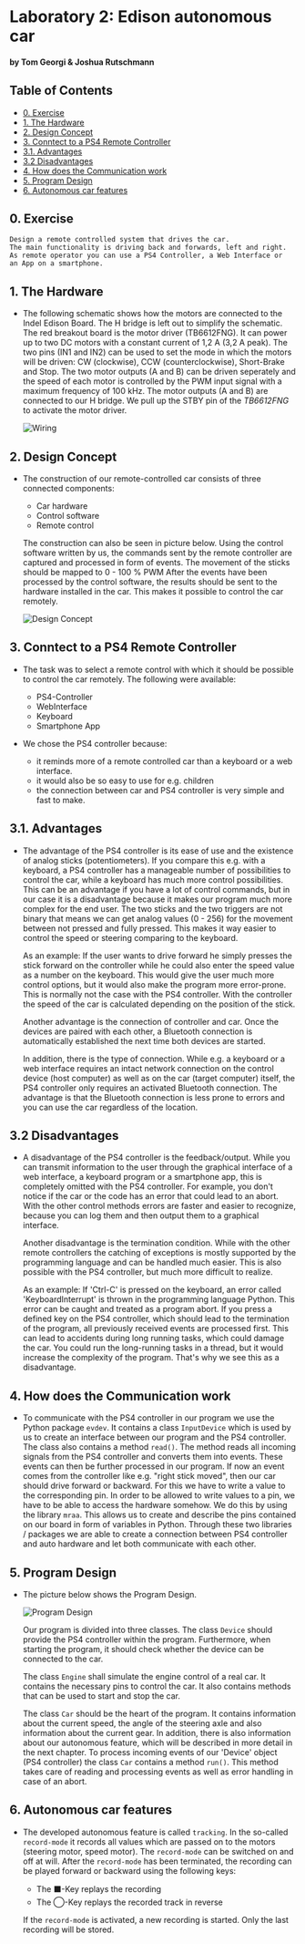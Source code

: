 # Laboratory 2: Edison autonomous car
#### by Tom Georgi & Joshua Rutschmann

## Table of Contents

  - [0. Exercise](#0-exercise)
  - [1. The Hardware](#1-the-hardware)
  - [2. Design Concept](#2-design-concept)
  - [3. Conntect to a PS4 Remote Controller](#3-conntect-to-a-ps4-remote-controller)
  - [3.1. Advantages](#31-advantages)
  - [3.2 Disadvantages](#32-disadvantages)
  - [4. How does the Communication work](#4-how-does-the-communication-work)
  - [5. Program Design](#5-program-design)
  - [6. Autonomous car features](#6-autonomous-car-features)


## 0. Exercise

    Design a remote controlled system that drives the car. 
    The main functionality is driving back and forwards, left and right.
    As remote operator you can use a PS4 Controller, a Web Interface or 
    an App on a smartphone.


## 1. The Hardware

-
    The following schematic shows how the motors are connected to the Indel Edison Board. The H bridge is left out to simplify the schematic. The red breakout board is the motor driver (TB6612FNG). It can power up to two DC motors with a constant current of 1,2 A (3,2 A peak). The two pins (IN1 and IN2) can be used to set the mode in which the motors will be driven: CW (clockwise), CCW (counterclockwise), Short-Brake and Stop. The two motor outputs (A and B) can be driven seperately and the speed of each motor is controlled by the PWM input signal with a maximum frequency of 100 kHz. The motor outputs (A and B) are connected to our H bridge. We pull up the STBY pin of the *TB6612FNG* to activate the motor driver.
    
    ![Wiring](schematic.png)

## 2. Design Concept

-
    The construction of our remote-controlled car consists of three connected components:
    - Car hardware
    - Control software
    - Remote control
    
    The construction can also be seen in picture below. Using the control software written by us, the commands sent by the remote controller are captured and processed in form of events. The movement of the sticks should be mapped to 0 - 100 % PWM 
    After the events have been processed by the control software, the results should be sent to the hardware installed in the car.
    This makes it possible to control the car remotely.

    ![Design Concept](Design_Concept.png)

## 3. Conntect to a PS4 Remote Controller

-
    The task was to select a remote control with which it should be possible to control the car remotely. The following were available:
    - PS4-Controller
    - WebInterface
    - Keyboard
    - Smartphone App
  
- 
    We chose the PS4 controller because:
    - it reminds more of a remote controlled car than a keyboard or a web interface.
    - it would also be so easy to use for e.g. children
    - the connection between car and PS4 controller is very simple and fast to make.

## 3.1. Advantages

-
    The advantage of the PS4 controller is its ease of use and the existence of analog sticks (potentiometers).
    If you compare this e.g. with a keyboard, a PS4 controller has a manageable number of possibilities to control the car, while a keyboard has much more control possibilities. This can be an advantage if you have a lot of control commands, but in our case it is a disadvantage because it makes our program much more complex for the end user. 
    The two sticks and the two triggers are not binary that means we can get analog values (0 - 256) for the movement between not pressed and fully pressed. This makes it way easier to control the speed or steering comparing to the keyboard.
    
    As an example: If the user wants to drive forward he simply presses the stick forward on the controller while he could also enter the speed value as a number on the keyboard. This would give the user much more control options, but it would also make the program more error-prone. This is normally not the case with the PS4 controller. With the controller the speed of the car is calculated depending on the position of the stick. 
    
    Another advantage is the connection of controller and car. Once the devices are paired with each other, a Bluetooth connection is automatically established the next time both devices are started.

    In addition, there is the type of connection. While e.g. a keyboard or a web interface requires an intact network connection on the control device (host computer) as well as on the car (target computer) itself, the PS4 controller only requires an activated Bluetooth connection. The advantage is that the Bluetooth connection is less prone to errors and you can use the car regardless of the location.

## 3.2 Disadvantages

-
    A disadvantage of the PS4 controller is the feedback/output. While you can transmit information to the user through the graphical interface of a web interface, a keyboard program or a smartphone app, this is completely omitted with the PS4 controller. For example, you don't notice if the car or the code has an error that could lead to an abort. With the other control methods errors are faster and easier to recognize, because you can log them and then output them to a graphical interface. 

    Another disadvantage is the termination condition. While with the other remote controllers the catching of exceptions is mostly supported by the programming language and can be handled much easier. This is also possible with the PS4 controller, but much more difficult to realize.

    As an example: If 'Ctrl-C' is pressed on the keyboard, an error called 'KeyboardInterrupt' is thrown in the programming language Python. This error can be caught and treated as a program abort. If you press a defined key on the PS4 controller, which should lead to the termination of the program, all previously received events are processed first. This can lead to accidents during long running tasks, which could damage the car. You could run the long-running tasks in a thread, but it would increase the complexity of the program. That's why we see this as a disadvantage.

## 4. How does the Communication work

-
    To communicate with the PS4 controller in our program we use the Python package `evdev`. It contains a class `InputDevice` which is used by us to create an interface between our program and the PS4 controller. The class also contains a method `read()`. The method reads all incoming signals from the PS4 controller and converts them into events. These events can then be further processed in our program. If now an event comes from the controller like e.g. "right stick moved", then our car should drive forward or backward. For this we have to write a value to the corresponding pin. In order to be allowed to write values to a pin, we have to be able to access the hardware somehow. We do this by using the library `mraa`. This allows us to create and describe the pins contained on our board in form of variables in Python. Through these two libraries / packages we are able to create a connection between PS4 controller and auto hardware and let both communicate with each other.

## 5. Program Design

- 
    The picture below shows the Program Design.

    ![Program Design](Program_Design.png)

    Our program is divided into three classes.
    The class `Device` should provide the PS4 controller within the program. Furthermore, when starting the program, it should check whether the device can be connected to the car. 

    The class `Engine` shall simulate the engine control of a real car. It contains the necessary pins to control the car. It also contains methods that can be used to start and stop the car.

    The class `Car` should be the heart of the program. It contains information about the current speed, the angle of the steering axle and also information about the current gear. In addition, there is also information about our autonomous feature, which will be described in more detail in the next chapter. To process incoming events of our 'Device' object (PS4 controller) the class `Car` contains a method `run()`. This method takes care of reading and processing events as well as error handling in case of an abort.

## 6. Autonomous car features

-
    The developed autonomous feature is called `tracking`.
    In the so-called `record-mode` it records all values which are passed on to the motors (steering motor, speed motor). The `record-mode` can be switched on and off at will. After the `record-mode` has been terminated, the recording can be played forward or backward using the following keys:
    
    - The ⬛-Key replays the recording
    - The ◯-Key replays the recorded track in reverse
    
    If the `record-mode` is activated, a new recording is started. Only the last recording will be stored. 
